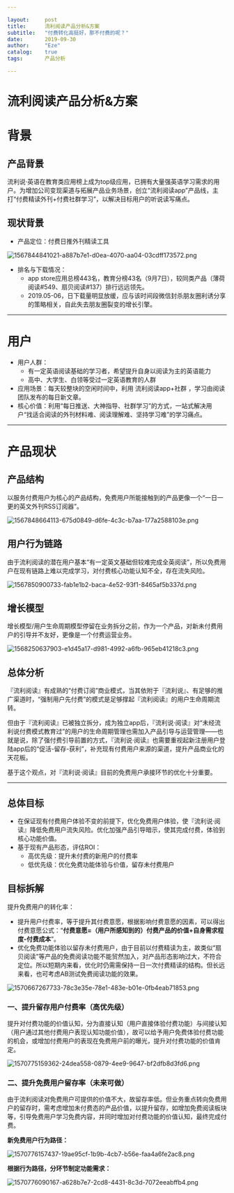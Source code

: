 ```yaml
---

layout:     post
title:      流利阅读产品分析&方案
subtitle:   "付费转化高挺好，那不付费的呢？"
date:       2019-09-30
author:     "Eze"
catalog:    true
tags:       产品分析

---
```




# 流利阅读产品分析&方案

# 背景

## 产品背景

流利说·英语在教育类应用榜上成为top级应用，已拥有大量强英语学习需求的用户。为增加公司变现渠道与拓展产品业务场景，创立“流利阅读app”产品线，主打“付费精读外刊+付费社群学习”，以解决目标用户的听说读写痛点。

## 现状背景

- 产品定位：付费日推外刊精读工具

![1567844841021-a887b7e1-d0ea-4070-aa04-03cdff173572.png](https://i.loli.net/2019/10/15/Rur1bcajz2XyQFg.png)

- 排名与下载情况：
  - app store应用总榜443名，教育分榜43名（9月7日），较同类产品（薄荷阅读#549、扇贝阅读#137）排行远远领先。
  - 2019.05-06，日下载量明显放缓，应与该时间段微信封杀朋友圈利诱分享的策略相关，自此失去朋友圈裂变的增长引擎。

---


# 用户

- 用户人群：
  - 有一定英语阅读基础的学习者，希望提升自身以阅读为主的英语能力
  - 高中、大学生、白领等受过一定英语教育的人群
- 应用场景：每天较整块的空闲时间中，利用 流利阅读app+社群 ，学习由阅读团队发布的每日新文章。
- 核心价值：利用“每日推送、大神指导、社群学习”的方式，一站式解决用户“找适合阅读的外刊材料难、阅读理解难、坚持学习难”的学习痛点。

---


# 产品现状

## 产品结构
以服务付费用户为核心的产品结构，免费用户所能接触到的产品更像一个“一日一更的英文外刊RSS订阅器”。

![1567848664113-675d0849-d6fe-4c3c-b7aa-177a2588103e.png](https://i.loli.net/2019/10/15/WtxdFeEVvUlDbqw.png)

## 用户行为链路
由于流利阅读的潜在用户基本“有一定英文基础但较难完成全英阅读”，所以免费用户在现有链路上难以完成学习，对付费核心功能认知不全，存在流失风险。

![1567850900733-fab1e1b2-baca-4e52-93f1-8465af5b337d.png](https://i.loli.net/2019/10/15/ykLUrz34vuK2JNC.png)

## 增长模型
增长模型/用户生命周期模型停留在业务拆分之前，作为一个产品，对新未付费用户的引导并不友好，更像是一个付费运营业务。

![1568250637903-e1d45a17-d981-4992-a6fb-965eb41218c3.png](https://i.loli.net/2019/10/15/F6AWqUrMCn9XSfR.png)


## 总体分析

『流利阅读』有成熟的“付费订阅”商业模式，当其依附于『流利说』、有足够的推广渠道时，“强制用户先付费”的模式是足够撑起『流利阅读』的用户生命周期流转。

但由于『流利阅读』已被独立拆分，成为独立app后，『流利说·阅读』对“未经流利说付费模式教育过”的用户的生命周期管理也需加入产品引导与运营管理——也就是说，除了强付费引导前置的方式，『流利说·阅读』也需要重视起新注册用户登陆app后的“促活-留存-获利”，补充现有付费用户来源的渠道，提升产品商业化的天花板。

基于这个观点，对『流利说·阅读』目前的免费用户承接环节的优化十分重要。

---

## 总体目标

- 在保证现有付费用户体验不变的前提下，优化免费用户体验，使『流利说·阅读』降低免费用户流失风险。优化加强产品引导暗示，使其完成付费，体验到核心功能价值。
- 基于现有产品形态，评估ROI：
  - 高优先级：提升未付费的新用户的付费率
  - 低优先级：优化免费功能体验与价值，留存未付费用户


## 目标拆解

提升免费用户的转化率：

- 提升用户付费率，等于提升其付费意愿，根据影响付费意愿的因素，可以得出付费意愿公式：“**付费意愿=（用户所感知到的）付费产品的价值+自身需求程度-付费成本**”。 
- 优化免费功能体验以留存未付费用户，由于目前以付费精读为主，故类似“扇贝阅读”等产品的免费阅读功能不能贸然加入，对产品形态影响过大，不符合定位。所以短期内来看，优化时仍需需保持一日一次付费精读的结构。但长远来看，也可考虑AB测试免费阅读功能的效果。

![1570667267733-78c3e35e-78e1-483e-b01e-0fb4eab71853.png](https://i.loli.net/2019/10/15/aUAzNqvsIG6eVu7.png)

### 一、提升留存用户付费率（高优先级）

提升对付费功能的价值认知，分为直接认知（用户直接体验付费功能）与间接认知（用户通过其他付费用户表现认知功能价值），故可以给予用户免费体验付费功能的机会，或增加付费用户的表现在免费用户前的曝光，提升对付费功能的价值肯定。

![1570775159362-24dea558-0879-4ee9-9647-bf2dfb8d3fd6.png](https://i.loli.net/2019/10/15/tweMCyLHXhaIszi.png)

### 二、提升免费用户留存率（未来可做）

由于流利阅读对免费用户可提供的价值不大，故留存率低。但业务重点转向免费用户的留存时，需考虑增加未付费态的产品价值，以提升留存，如增加免费阅读板块等，引导免费用户学习免费内容，并同时增加对付费功能的价值认知，最终完成付费。

**新免费用户行为路径：**

![1570776157437-19ae95cf-1b9b-4cb7-b56e-faa4a6fe2ac8.png](https://i.loli.net/2019/10/15/8jMrVyR6HbdYFqC.png)

**根据行为路径，分环节制定功能需求：**

![1570776090167-a628b7e7-2cd8-4431-8c3d-7072eeabffb4.png](https://i.loli.net/2019/10/15/kIWi67pKUSQazRE.png)
